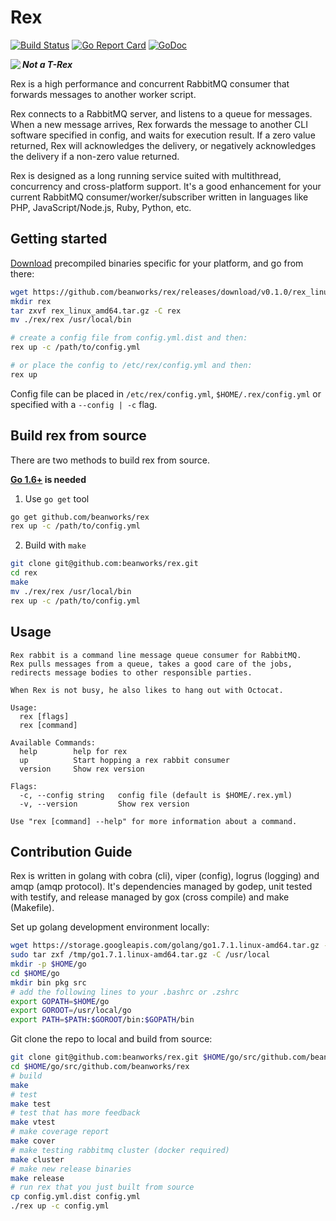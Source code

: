 # Rex

[![Build Status](https://travis-ci.org/beanworks/rex.svg)](https://travis-ci.org/beanworks/rex)
[![Go Report Card](https://goreportcard.com/badge/github.com/beanworks/rex)](https://goreportcard.com/report/github.com/beanworks/rex)
[![GoDoc](https://godoc.org/github.com/beanworks/rex?status.svg)](https://godoc.org/github.com/beanworks/rex)

<img align="left" src="https://cloud.githubusercontent.com/assets/965430/13627896/af1cf03a-e582-11e5-8de9-ca4b62665a10.jpg">

***Not a T-Rex***

Rex is a high performance and concurrent RabbitMQ consumer that forwards messages to another worker script.

Rex connects to a RabbitMQ server, and listens to a queue for messages. When a new message arrives,
Rex forwards the message to another CLI software specified in config, and waits for execution result.
If a zero value returned, Rex will acknowledges the delivery, or negatively acknowledges the delivery
if a non-zero value returned.

Rex is designed as a long running service suited with multithread, concurrency and cross-platform
support. It's a good enhancement for your current RabbitMQ consumer/worker/subscriber written in
languages like PHP, JavaScript/Node.js, Ruby, Python, etc.

## Getting started

[Download](https://github.com/beanworks/rex/releases) precompiled binaries specific for your platform, and go from there:

```bash
wget https://github.com/beanworks/rex/releases/download/v0.1.0/rex_linux_amd64.tar.gz
mkdir rex
tar zxvf rex_linux_amd64.tar.gz -C rex
mv ./rex/rex /usr/local/bin

# create a config file from config.yml.dist and then:
rex up -c /path/to/config.yml

# or place the config to /etc/rex/config.yml and then:
rex up
```

Config file can be placed in `/etc/rex/config.yml`, `$HOME/.rex/config.yml` or specified with a `--config | -c` flag.

## Build rex from source

There are two methods to build rex from source.

**[Go 1.6+](https://golang.org/dl/) is needed**

1. Use `go get` tool

```bash
go get github.com/beanworks/rex
rex up -c /path/to/config.yml
```

2. Build with `make`

```bash
git clone git@github.com:beanworks/rex.git
cd rex
make
mv ./rex/rex /usr/local/bin
rex up -c /path/to/config.yml
```

## Usage

```
Rex rabbit is a command line message queue consumer for RabbitMQ.
Rex pulls messages from a queue, takes a good care of the jobs,
redirects message bodies to other responsible parties.

When Rex is not busy, he also likes to hang out with Octocat.

Usage:
  rex [flags]
  rex [command]

Available Commands:
  help        help for rex
  up          Start hopping a rex rabbit consumer
  version     Show rex version

Flags:
  -c, --config string   config file (default is $HOME/.rex.yml)
  -v, --version         Show rex version

Use "rex [command] --help" for more information about a command.
```

## Contribution Guide

Rex is written in golang with cobra (cli), viper (config), logrus (logging) and amqp (amqp protocol).
It's dependencies managed by godep, unit tested with testify, and release managed by gox (cross compile)
and make (Makefile).

Set up golang development environment locally:

```bash
wget https://storage.googleapis.com/golang/go1.7.1.linux-amd64.tar.gz -P /tmp
sudo tar zxf /tmp/go1.7.1.linux-amd64.tar.gz -C /usr/local
mkdir -p $HOME/go
cd $HOME/go
mkdir bin pkg src
# add the following lines to your .bashrc or .zshrc
export GOPATH=$HOME/go
export GOROOT=/usr/local/go
export PATH=$PATH:$GOROOT/bin:$GOPATH/bin
```

Git clone the repo to local and build from source:

```bash
git clone git@github.com:beanworks/rex.git $HOME/go/src/github.com/beanworks/rex
cd $HOME/go/src/github.com/beanworks/rex
# build
make
# test
make test
# test that has more feedback
make vtest
# make coverage report
make cover
# make testing rabbitmq cluster (docker required)
make cluster
# make new release binaries
make release
# run rex that you just built from source
cp config.yml.dist config.yml
./rex up -c config.yml
```
